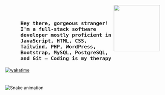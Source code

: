 



<img align="right" height="150" src="https://media.giphy.com/media/yrhhmre5fN2PtRujfo/giphy.gif?cid=790b7611lunpuni2o4gkplxrc4o7cygmf57scvouifvg8ikx&ep=v1_gifs_search&rid=giphy.gif&ct=g"  />

###

<div align="left">
<h3 style="margin: 50px 50px 20px 50px" align="left">
        <samp>Hey there, gorgeous stranger! I'm a full-stack software developer mostly proficient in JavaScript, HTML, CSS, Tailwind, PHP, WordPress, Bootstrap, MySQL, PostgreSQL, and Git — Coding is my therapy
        </samp>
</h3>

[![wakatime](https://wakatime.com/badge/user/b759b98e-2d61-4b6f-b47c-f32e67da9e3a.svg?style=for-the-badge)](https://wakatime.com/@b759b98e-2d61-4b6f-b47c-f32e67da9e3a)
</div>

###

<br clear="both">

<img src="https://raw.githubusercontent.com/thesegunonakoya/thesegunonakoya/output/snake.svg" alt="Snake animation" />

###